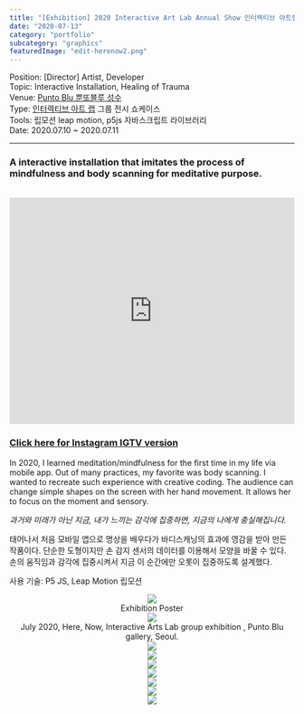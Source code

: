 ```yaml
---
title: "[Exhibition] 2020 Interactive Art Lab Annual Show 인터렉티브 아트랩 전시"
date: "2020-07-13"
category: "portfolio"
subcategory: "graphics"
featuredImage: "edit-herenow2.png"
---
```


<div class="intro">
Position: [Director] Artist, Developer <br />
Topic: Interactive Installation, Healing of Trauma <br />
Venue: <a target="_blank" rel="noreferrer" href="https://www.instagram.com/puntobluseoul/">Punto Blu 뿐또블루 성수</a> <br />
Type: <a target="_blank" rel="noreferrer" href="https://www.instagram.com/interactive_art_lab/">인터렉티브 아트 랩</a> 그룹 전시 쇼케이스 <br />
Tools: 립모션 leap motion, p5js 자바스크립트 라이브러리 <br />
Date: 2020.07.10 ~ 2020.07.11
</div>
<hr >

<h3>
A interactive installation that imitates the process of mindfulness and body scanning for meditative purpose. </h3><br />

<iframe width="100%" height="400" src="https://www.youtube.com/embed/hv5kOB_E5DU" frameborder="0" allow="accelerometer; autoplay; clipboard-write; encrypted-media; gyroscope; picture-in-picture" allowfullscreen></iframe>

<h3><a target="_blank" rel="noreferrer" href="https://www.instagram.com/tv/CDJJrC-jmJ7/?utm_source=ig_embed&utm_campaign=loading">Click here for Instagram IGTV version</a></h3>

In 2020, I learned meditation/mindfulness for the first time in my life via mobile app.
Out of many practices, my favorite was body scanning. I wanted to recreate such experience with creative coding.
The audience can change simple shapes on the screen with her hand movement. It allows her to focus on the moment and sensory.

*과거와 미래가 아닌 지금, 내가 느끼는 감각에 집중하면, 지금의 나에게 충실해집니다.*

태어나서 처음 모바일 앱으로 명상을 배우다가 바디스캐닝의 효과에 영감을 받아 만든 작품이다.
단순한 도형이지만 손 감지 센서의 데이터를 이용해서 모양을 바꿀 수 있다. 
손의 움직임과 감각에 집중시켜서 지금 이 순간에만 오롯이 집중하도록 설계했다.

사용 기술: P5 JS, Leap Motion 립모션

<figure style="display: block; margin: 0 auto; text-align: center">
<img src="poster-ial.jpeg" >
<figcaption>Exhibition Poster</figcaption>
</figure>

<figure style="display: block; margin: 0 auto; text-align: center">
<img src="edit-herenow1 (2).jpg" >
<figcaption>July 2020, Here, Now, Interactive Arts Lab group exhibition <Frames>, Punto Blu gallery, Seoul. </figcaption>
</figure>


<figure style="display: block; margin: 0 auto; text-align: center">
<img src="edit-herenow2.png" >
<figcaption></figcaption>
</figure>

<figure style="display: block; margin: 0 auto; text-align: center">
<img src="herenow_black1.png" >
<figcaption></figcaption>
</figure>

<figure style="display: block; margin: 0 auto; text-align: center">
<img src="edit-herenow-flower.png" >
<figcaption></figcaption>
</figure>

<figure style="display: block; margin: 0 auto; text-align: center">
<img src="../../blog/post-2020-exhibition/here-now.jpg" >
<figcaption></figcaption>
</figure>

<figure style="display: block; margin: 0 auto; text-align: center">
<img src="../../blog/post-2020-exhibition/here-now-2.jpg" >
<figcaption></figcaption>
</figure>

<figure style="display: block; margin: 0 auto; text-align: center">
<img src="../../blog/post-2020-exhibition/here-now-stickers-2.jpg" >
<figcaption></figcaption>
</figure>


<figure style="display: block; margin: 0 auto; text-align: center">
<img src="../../blog/post-2020-exhibition/frames-4.jpg">
<figcaption></figcaption>
</figure>

